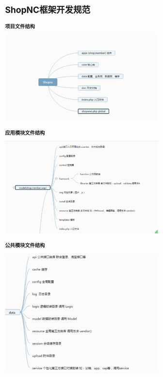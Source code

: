 # ShopNC框架开发规范

### 项目文件结构

![](../images/001.png)

### 应用模块文件结构

![](../images/002.png)

### 公共模块文件结构

![](../images/003.png)
